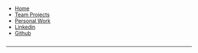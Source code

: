 <ul class="navbar">
  <li><a href="#home">Home</a></li>
  <li><a href="#news">Team Projects</a></li>
  <li><a href="#contact">Personal Work</a></li>
  <li><a href="https://www.linkedin.com/in/yiming-pan-a7b353185/">Linkedin</a></li>
  <li><a href="https://github.com/yimingp">Github</a></li> 
</ul>
<div style="display:flex"></div>
<hr>
